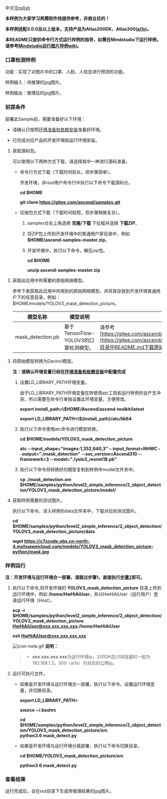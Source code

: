 中文|[English](README.md)

**本样例为大家学习昇腾软件栈提供参考，非商业目的！**

**本样例适配3.0.0及以上版本，支持产品为Atlas200DK、Atlas300([ai1s](https://support.huaweicloud.com/productdesc-ecs/ecs_01_0047.html#ecs_01_0047__section78423209366))。**

**本README只提供命令行方式运行样例的指导，如需在Mindstudio下运行样例，请参考[Mindstudio运行图片样例wiki](https://gitee.com/ascend/samples/wikis/Mindstudio%E8%BF%90%E8%A1%8C%E5%9B%BE%E7%89%87%E6%A0%B7%E4%BE%8B?sort_id=3164874)。**

### 口罩检测样例

功能：实现了对图片中的口罩、人脸、人信息进行预测的功能。

样例输入：待推理的jpg图片。

样例输出：推理后的jpg图片。     

### 前提条件

部署此Sample前，需要准备好以下环境：

- 请确认已按照[环境准备和依赖安装](../../../environment)准备好环境。

- 已完成对应产品的开发环境和运行环境安装。

1. 获取源码包。

   可以使用以下两种方式下载，请选择其中一种进行源码准备。

    - 命令行方式下载（下载时间较长，但步骤简单）。

        开发环境，非root用户命令行中执行以下命令下载源码仓。

       **cd $HOME**

       **git clone https://gitee.com/ascend/samples.git**

    - 压缩包方式下载（下载时间较短，但步骤稍微复杂）。

        1. samples仓右上角选择 **克隆/下载** 下拉框并选择 **下载ZIP**。

        2. 将ZIP包上传到开发环境中的普通用户家目录中，例如 **$HOME/ascend-samples-master.zip**。

        3. 开发环境中，执行以下命令，解压zip包。

            **cd $HOME**

            **unzip ascend-samples-master.zip**         

2. 获取此应用中所需要的原始网络模型。

    参考下表获取此应用中所用到的原始网络模型，并将其存放到开发环境普通用户下的任意目录，例如：$HOME/models/YOLOV3_mask_detection_picture。
    
    |  **模型名称**  |  **模型说明**  |  **模型下载路径**  |
    |---|---|---|
    |  mask_detection.pb | 基于TensorFlow-YOLOV3的口罩检测模型。  |  请参考[https://gitee.com/ascend/modelzoo/tree/master/contrib/TensorFlow/Research/cv/yolov3_resnet18/ATC_yolo3_resnet18_tf_AE](https://gitee.com/ascend/modelzoo/tree/master/contrib/TensorFlow/Research/cv/yolov3_resnet18/ATC_yolo3_resnet18_tf_AE)目录中README.md下载原始模型章节下载原始模型文件。 |    

3. 将原始模型转换为Davinci模型。
    
    **注：请确认环境变量已经在[环境准备和依赖安装](../../../environment)中配置完成**

    1. 设置LD_LIBRARY_PATH环境变量。

        由于LD_LIBRARY_PATH环境变量在转使用atc工具和运行样例时会产生冲突，所以需要在命令行单独设置此环境变量，方便修改。
       
        **export install_path=\\$HOME/Ascend/ascend-toolkit/latest**

        **export LD_LIBRARY_PATH=\\${install_path}/atc/lib64**  

    2. 执行以下命令使用atc命令进行模型转换。

        **cd $HOME/models/YOLOV3_mask_detection_picture**  

      
        **atc --input_shape="images:1,352,640,3" --input_format=NHWC --output="./mask_detection" --soc_version=Ascend310 --framework=3 --model="./yolo3_resnet18.pb"**

    3. 执行以下命令将转换好的模型复制到样例中model文件夹中。

        **cp ./mask_detection.om $HOME/samples/python/level2_simple_inference/2_object_detection/YOLOV3_mask_detection_picture/model/**

4. 获取样例需要的测试图片。

    执行以下命令，进入样例的data文件夹中，下载对应的测试图片。

    **cd $HOME/samples/python/level2_simple_inference/2_object_detection/YOLOV3_mask_detection_picture/data**

    **wget https://c7xcode.obs.cn-north-4.myhuaweicloud.com/models/YOLOV3_mask_detection_picture-python/mask.jpg**


### 样例运行

**注：开发环境与运行环境合一部署，请跳过步骤1，直接执行[步骤2](#step_2)即可。**   

1. 执行以下命令,将开发环境的 **YOLOV3_mask_detection_picture** 目录上传到运行环境中，例如 **/home/HwHiAiUser**，并以HwHiAiUser（运行用户）登录运行环境（Host）。

    **scp -r $HOME/samples/python/level2_simple_inference/2_object_detection/YOLOV3_mask_detection_picture HwHiAiUser@xxx.xxx.xxx.xxx:/home/HwHiAiUser**

    **ssh HwHiAiUser@xxx.xxx.xxx.xxx**    

    ![](https://images.gitee.com/uploads/images/2020/1106/160652_6146f6a4_5395865.gif "icon-note.gif") **说明：**  
    > - **xxx.xxx.xxx.xxx**为运行环境ip，200DK在USB连接时一般为192.168.1.2，300（ai1s）为对应的公网ip。

2. <a name="step_2"></a>运行可执行文件。

    - 如果是开发环境与运行环境合一部署，执行以下命令，设置运行环境变量，并切换目录。

      **export LD_LIBRARY_PATH=**

      **source ~/.bashrc**
        
      **cd $HOME/samples/python/level2_simple_inference/2_object_detection/YOLOV3_mask_detection_picture/src**     
      **python3.6 mask_detect.py**

    - 如果是开发环境与运行环境分离部署，执行以下命令切换目录。
    
      **cd $HOME/YOLOV3_mask_detection_picture/src**

      **python3.6 mask_detect.py** 
​       

### 查看结果

运行完成后，会在out目录下生成带推理结果的jpg图片。
